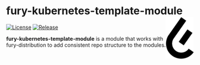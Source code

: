 

# fury-kubernetes-template-module <img src="fury_logo.png" align="right" width="75"/>
  
[![License](https://img.shields.io/github/v/release/nandajavarma/fury-kubernetes-template-module?style=plastic&colorB=68B7EB)]()
[![Release](https://img.shields.io/github/license/nandajavarma/fury-kubernetes-template-module?style=plastic&colorB=68B7EB)]()

<b>fury-kubernetes-template-module</b> is a module that works with fury-distribution to add consistent repo structure to the modules.
